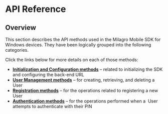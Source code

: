 <h1>API Reference</h1>

<h2>Overview</h2>

<p>This section describes the API methods used in the Milagro Mobile SDK for Windows&nbsp;devices. They have been logically grouped into the following categories.</p>

<p>Click the links below for more details on each of those&nbsp;methods:</p>

<ul>
	<li><a hqid="240737" href="../mobile-sdk-wp/milagro-mfa-mobile-sdk-init-config-methods.html"><strong>Initialization and Configuration methods</strong></a> &ndash;&nbsp;related to initializing the SDK and configuring the back-end URL</li>
	<li><a hqid="240738" href="../mobile-sdk-wp/milagro-mfa-mobile-sdk-user-management-methods.html"><strong>User Management methods</strong></a>&nbsp;&ndash;&nbsp;for creating, retrieving, and deleting a User</li>
	<li><a hqid="241350" href="../mobile-sdk-wp/milagro-mfa-mobile-sdk-registration-methods.html"><strong>Registration methods</strong></a> &ndash; for the operations related to registering a new User</li>
	<li><a hqid="241351" href="../mobile-sdk-wp/milagro-mfa-mobile-sdk-authentication-methods.html"><strong>Authentication methods</strong></a> &ndash; for the operations performed when a &nbsp;User attempts to authenticate with their PIN</li>
</ul>
